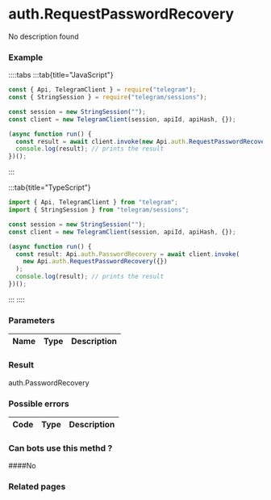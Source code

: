 # auth.RequestPasswordRecovery

No description found

### [](#example)Example

::::tabs
:::tab{title="JavaScript"}

```js
const { Api, TelegramClient } = require("telegram");
const { StringSession } = require("telegram/sessions");

const session = new StringSession("");
const client = new TelegramClient(session, apiId, apiHash, {});

(async function run() {
  const result = await client.invoke(new Api.auth.RequestPasswordRecovery({}));
  console.log(result); // prints the result
})();
```

:::

:::tab{title="TypeScript"}

```ts
import { Api, TelegramClient } from "telegram";
import { StringSession } from "telegram/sessions";

const session = new StringSession("");
const client = new TelegramClient(session, apiId, apiHash, {});

(async function run() {
  const result: Api.auth.PasswordRecovery = await client.invoke(
    new Api.auth.RequestPasswordRecovery({})
  );
  console.log(result); // prints the result
})();
```

:::
::::

### [](#parameters)Parameters

| Name | Type | Description |
| :--: | ---- | ----------- |

### [](#result)Result

auth.PasswordRecovery

### [](#possible-errors)Possible errors

| Code | Type | Description |
| :--: | ---- | ----------- |

### [](#can-bots-use-this-method)Can bots use this methd ?

####No

### [](#related-pages)Related pages
